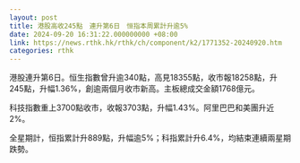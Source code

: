 ```yaml
---
layout: post
title: 港股高收245點　連升第6日　恒指本周累計升逾5%
date: 2024-09-20 16:31:22.000000000 +08:00
link: https://news.rthk.hk/rthk/ch/component/k2/1771352-20240920.htm
categories: rthk
---
```


港股連升第6日。恒生指數曾升逾340點，高見18355點，收市報18258點，升245點，升幅1.36%，創逾兩個月收市新高。主板總成交金額1768億元。

科技指數重上3700點收市，收報3703點，升幅1.43%。阿里巴巴和美團升近2%。

全星期計，恒指累計升889點，升幅逾5%；科指累計升6.4%，均結束連續兩星期跌勢。
